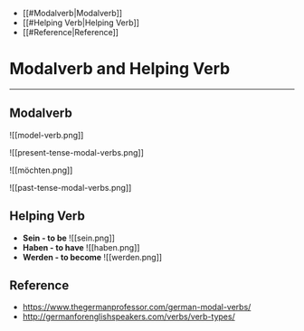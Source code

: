 - [[#Modalverb|Modalverb]]
- [[#Helping Verb|Helping Verb]]
- [[#Reference|Reference]]

# Modalverb and Helping Verb
---
##  Modalverb

![[model-verb.png]]


![[present-tense-modal-verbs.png]]

![[möchten.png]]

![[past-tense-modal-verbs.png]]

## Helping Verb

- **Sein - to be**
![[sein.png]]
- **Haben - to have**
![[haben.png]]
- **Werden - to become**
![[werden.png]]

## Reference
- https://www.thegermanprofessor.com/german-modal-verbs/ 
- http://germanforenglishspeakers.com/verbs/verb-types/
